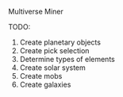 Multiverse Miner

TODO:
1) Create planetary objects
2) Create pick selection
3) Determine types of elements
4) Create solar system
5) Create mobs
6) Create galaxies